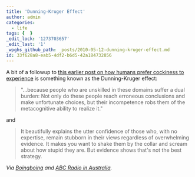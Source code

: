 ```yaml
---
title: 'Dunning-Kruger Effect'
author: admin
categories:
  - life
tags: {  }
_edit_lock: '1273703657'
_edit_last: '1'
_wpghs_github_path: _posts/2010-05-12-dunning-kruger-effect.md
id: 33f628a8-eab5-4df2-b6d5-42a184732856
---
```

<p>A bit of a followup to <a href="https://chrisenns.com/2009/08/01/humans-prefer-cockiness-to-experience/">this earlier post on how humans prefer cockiness to experience</a> is something known as the Dunning-Kruger effect:</p>
<blockquote><p>"...because people who are unskilled in these domains suffer a dual burden: Not only do these people reach erroneous conclusions and make unfortunate choices, but their incompetence robs them of the metacognitive ability to realize it."</p></blockquote>
<p>and</p>
<blockquote><p>It beautifully explains the utter confidence of those who, with no expertise, remain stubborn in their views regardless of overwhelming evidence. It makes you want to shake them by the collar and scream about how stupid they are. But evidence shows that's not the best strategy.</p></blockquote>
<p><em>Via <a href="http://www.boingboing.net/2010/05/12/confident-dumb-peopl.html">Boingboing</a> and <a href="http://www.abc.net.au/rn/scienceshow/stories/2010/2893602.htm">ABC Radio in Australia</a>.</em></p>
